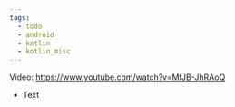 ```yaml
---
tags:
  - todo
  - android
  - kotlin
  - kotlin_misc
---
```

Video: https://www.youtube.com/watch?v=MfJB-JhRAoQ
- Text
